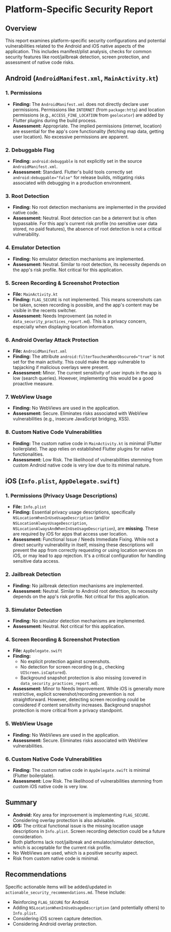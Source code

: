 # Platform-Specific Security Report

## Overview

This report examines platform-specific security configurations and potential vulnerabilities related to the Android and iOS native aspects of the application. This includes manifest/plist analysis, checks for common security features like root/jailbreak detection, screen protection, and assessment of native code risks.

## Android (`AndroidManifest.xml`, `MainActivity.kt`)

### 1. Permissions

*   **Finding:** The `AndroidManifest.xml` does not directly declare user permissions. Permissions like `INTERNET` (from `package:http`) and location permissions (e.g., `ACCESS_FINE_LOCATION` from `geolocator`) are added by Flutter plugins during the build process.
*   **Assessment:** Appropriate. The implied permissions (internet, location) are essential for the app's core functionality (fetching map data, getting user location). No excessive permissions are apparent.

### 2. Debuggable Flag

*   **Finding:** `android:debuggable` is not explicitly set in the source `AndroidManifest.xml`.
*   **Assessment:** Standard. Flutter's build tools correctly set `android:debuggable="false"` for release builds, mitigating risks associated with debugging in a production environment.

### 3. Root Detection

*   **Finding:** No root detection mechanisms are implemented in the provided native code.
*   **Assessment:** Neutral. Root detection can be a deterrent but is often bypassable. For this app's current risk profile (no sensitive user data stored, no paid features), the absence of root detection is not a critical vulnerability.

### 4. Emulator Detection

*   **Finding:** No emulator detection mechanisms are implemented.
*   **Assessment:** Neutral. Similar to root detection, its necessity depends on the app's risk profile. Not critical for this application.

### 5. Screen Recording & Screenshot Protection

*   **File:** `MainActivity.kt`
*   **Finding:** `FLAG_SECURE` is not implemented. This means screenshots can be taken, screen recording is possible, and the app's content may be visible in the recents switcher.
*   **Assessment:** Needs Improvement (as noted in `data_security_practices_report.md`). This is a privacy concern, especially when displaying location information.

### 6. Android Overlay Attack Protection

*   **File:** `AndroidManifest.xml`
*   **Finding:** The attribute `android:filterTouchesWhenObscured="true"` is not set for the main activity. This could make the app vulnerable to tapjacking if malicious overlays were present.
*   **Assessment:** Minor. The current sensitivity of user inputs in the app is low (search queries). However, implementing this would be a good proactive measure.

### 7. WebView Usage

*   **Finding:** No WebViews are used in the application.
*   **Assessment:** Secure. Eliminates risks associated with WebView vulnerabilities (e.g., insecure JavaScript bridging, XSS).

### 8. Custom Native Code Vulnerabilities

*   **Finding:** The custom native code in `MainActivity.kt` is minimal (Flutter boilerplate). The app relies on established Flutter plugins for native functionalities.
*   **Assessment:** Low Risk. The likelihood of vulnerabilities stemming from custom Android native code is very low due to its minimal nature.

## iOS (`Info.plist`, `AppDelegate.swift`)

### 1. Permissions (Privacy Usage Descriptions)

*   **File:** `Info.plist`
*   **Finding:** Essential privacy usage descriptions, specifically `NSLocationWhenInUseUsageDescription` (and/or `NSLocationAlwaysUsageDescription`, `NSLocationAlwaysAndWhenInUseUsageDescription`), are **missing**. These are required by iOS for apps that access user location.
*   **Assessment:** Functional Issue / Needs Immediate Fixing. While not a direct security vulnerability in itself, missing these descriptions will prevent the app from correctly requesting or using location services on iOS, or may lead to app rejection. It's a critical configuration for handling sensitive data access.

### 2. Jailbreak Detection

*   **Finding:** No jailbreak detection mechanisms are implemented.
*   **Assessment:** Neutral. Similar to Android root detection, its necessity depends on the app's risk profile. Not critical for this application.

### 3. Simulator Detection

*   **Finding:** No simulator detection mechanisms are implemented.
*   **Assessment:** Neutral. Not critical for this application.

### 4. Screen Recording & Screenshot Protection

*   **File:** `AppDelegate.swift`
*   **Finding:**
    *   No explicit protection against screenshots.
    *   No detection for screen recording (e.g., checking `UIScreen.isCaptured`).
    *   Background snapshot protection is also missing (covered in `data_security_practices_report.md`).
*   **Assessment:** Minor to Needs Improvement. While iOS is generally more restrictive, explicit screenshot/recording prevention is not straightforward. However, detecting screen recording could be considered if content sensitivity increases. Background snapshot protection is more critical from a privacy standpoint.

### 5. WebView Usage

*   **Finding:** No WebViews are used in the application.
*   **Assessment:** Secure. Eliminates risks associated with WebView vulnerabilities.

### 6. Custom Native Code Vulnerabilities

*   **Finding:** The custom native code in `AppDelegate.swift` is minimal (Flutter boilerplate).
*   **Assessment:** Low Risk. The likelihood of vulnerabilities stemming from custom iOS native code is very low.

## Summary

*   **Android:** Key area for improvement is implementing `FLAG_SECURE`. Considering overlay protection is also advisable.
*   **iOS:** The critical functional issue is the missing location usage descriptions in `Info.plist`. Screen recording detection could be a future consideration.
*   Both platforms lack root/jailbreak and emulator/simulator detection, which is acceptable for the current risk profile.
*   No WebViews are used, which is a positive security aspect.
*   Risk from custom native code is minimal.

## Recommendations

Specific actionable items will be added/updated in `actionable_security_recommendations.md`. These include:
*   Reinforcing `FLAG_SECURE` for Android.
*   Adding `NSLocationWhenInUseUsageDescription` (and potentially others) to `Info.plist`.
*   Considering iOS screen capture detection.
*   Considering Android overlay protection.
